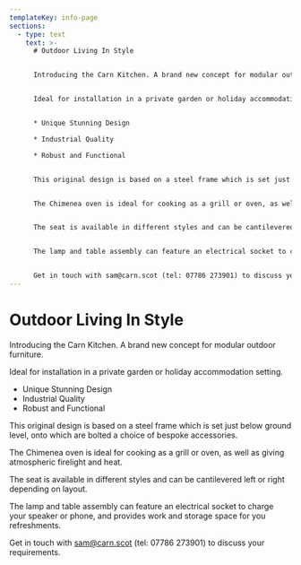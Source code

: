 ```yaml
---
templateKey: info-page
sections:
  - type: text
    text: >-
      # Outdoor Living In Style


      Introducing the Carn Kitchen. A brand new concept for modular outdoor furniture.


      Ideal for installation in a private garden or holiday accommodation setting.


      * Unique Stunning Design

      * Industrial Quality

      * Robust and Functional


      This original design is based on a steel frame which is set just below ground level, onto which are bolted a choice of bespoke accessories.


      The Chimenea oven is ideal for cooking as a grill or oven, as well as giving atmospheric firelight and heat.


      The seat is available in different styles and can be cantilevered left or right depending on layout.


      The lamp and table assembly can feature an electrical socket to charge your speaker or phone, and provides work and storage space for you refreshments.


      Get in touch with sam@carn.scot (tel: 07786 273901) to discuss your requirements.
---
```

# Outdoor Living In Style

Introducing the Carn Kitchen. A brand new concept for modular outdoor furniture.

Ideal for installation in a private garden or holiday accommodation setting.

* Unique Stunning Design
* Industrial Quality
* Robust and Functional

This original design is based on a steel frame which is set just below ground level, onto which are bolted a choice of bespoke accessories.

The Chimenea oven is ideal for cooking as a grill or oven, as well as giving atmospheric firelight and heat.

The seat is available in different styles and can be cantilevered left or right depending on layout.

The lamp and table assembly can feature an electrical socket to charge your speaker or phone, and provides work and storage space for you refreshments.

Get in touch with sam@carn.scot (tel: 07786 273901) to discuss your requirements.
